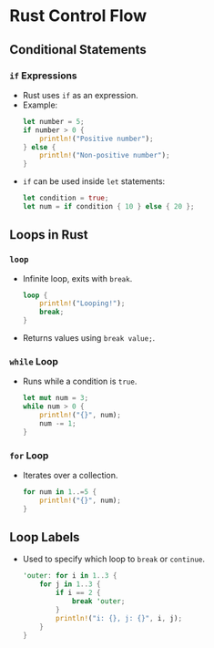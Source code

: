 # Rust Control Flow

## Conditional Statements

### `if` Expressions
- Rust uses `if` as an expression.
- Example:
  ```rust
  let number = 5;
  if number > 0 {
      println!("Positive number");
  } else {
      println!("Non-positive number");
  }
  ```
- `if` can be used inside `let` statements:
  ```rust
  let condition = true;
  let num = if condition { 10 } else { 20 };
  ```

## Loops in Rust

### `loop`
- Infinite loop, exits with `break`.
  ```rust
  loop {
      println!("Looping!");
      break;
  }
  ```
- Returns values using `break value;`.

### `while` Loop
- Runs while a condition is `true`.
  ```rust
  let mut num = 3;
  while num > 0 {
      println!("{}", num);
      num -= 1;
  }
  ```

### `for` Loop
- Iterates over a collection.
  ```rust
  for num in 1..=5 {
      println!("{}", num);
  }
  ```

## Loop Labels
- Used to specify which loop to `break` or `continue`.
  ```rust
  'outer: for i in 1..3 {
      for j in 1..3 {
          if i == 2 {
              break 'outer;
          }
          println!("i: {}, j: {}", i, j);
      }
  }
  ```

